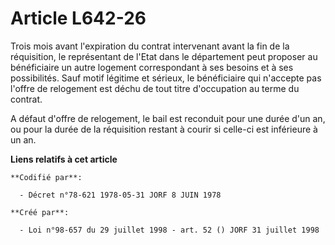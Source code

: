 # Article L642-26

Trois mois avant l'expiration du contrat intervenant avant la fin de la réquisition, le représentant de l'Etat dans le
département peut proposer au bénéficiaire un autre logement correspondant à ses besoins et à ses possibilités. Sauf motif
légitime et sérieux, le bénéficiaire qui n'accepte pas l'offre de relogement est déchu de tout titre d'occupation au terme du
contrat.

A défaut d'offre de relogement, le bail est reconduit pour une durée d'un an, ou pour la durée de la réquisition restant à
courir si celle-ci est inférieure à un an.

**Liens relatifs à cet article**

	**Codifié par**:

	  - Décret n°78-621 1978-05-31 JORF 8 JUIN 1978

	**Créé par**:

	  - Loi n°98-657 du 29 juillet 1998 - art. 52 () JORF 31 juillet 1998
